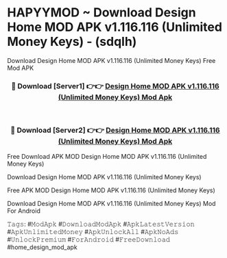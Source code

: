 # HAPYYMOD ~ Download Design Home MOD APK v1.116.116 (Unlimited Money Keys) - (sdqlh)
Download Design Home MOD APK v1.116.116 (Unlimited Money Keys) Free Mod APK

<div align="center">
<h3>🔴 Download [Server1] 👉👉 <a href="https://apk-comot.site?title=Design_Home_MOD_APK_v1.116.116_(Unlimited_Money_Keys)">Design Home MOD APK v1.116.116 (Unlimited Money Keys) Mod Apk</a></h3><br>

<h3>🔴 Download [Server2] 👉👉 <a href="https://apk-comot.site?title=Design_Home_MOD_APK_v1.116.116_(Unlimited_Money_Keys)">Design Home MOD APK v1.116.116 (Unlimited Money Keys) Mod Apk</a></h3>
</div>


Free Download APK MOD Design Home MOD APK v1.116.116 (Unlimited Money Keys)

Download Design Home MOD APK v1.116.116 (Unlimited Money Keys) 

Free APK MOD Design Home MOD APK v1.116.116 (Unlimited Money Keys) 

Download Design Home MOD APK v1.116.116 (Unlimited Money Keys) Mod For Android

𝚃𝚊𝚐𝚜: #𝙼𝚘𝚍𝙰𝚙𝚔 #𝙳𝚘𝚠𝚗𝚕𝚘𝚊𝚍𝙼𝚘𝚍𝙰𝚙𝚔 #𝙰𝚙𝚔𝙻𝚊𝚝𝚎𝚜𝚝𝚅𝚎𝚛𝚜𝚒𝚘𝚗 #𝙰𝚙𝚔𝚄𝚗𝚕𝚒𝚖𝚒𝚝𝚎𝚍𝙼𝚘𝚗𝚎𝚢 #𝙰𝚙𝚔𝚄𝚗𝚕𝚘𝚌𝚔𝙰𝚕𝚕 #𝙰𝚙𝚔𝙽𝚘𝙰𝚍𝚜 #𝚄𝚗𝚕𝚘𝚌𝚔𝙿𝚛𝚎𝚖𝚒𝚞𝚖 #𝙵𝚘𝚛𝙰𝚗𝚍𝚛𝚘𝚒𝚍 #𝙵𝚛𝚎𝚎𝙳𝚘𝚠𝚗𝚕𝚘𝚊𝚍 #home_design_mod_apk